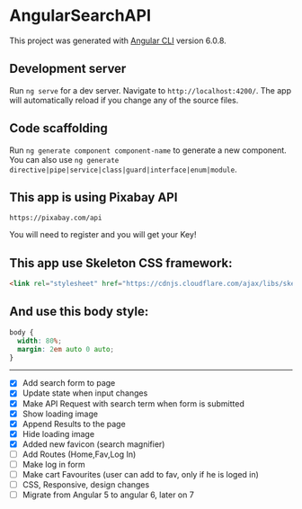 # AngularSearchAPI

This project was generated with [Angular CLI](https://github.com/angular/angular-cli) version 6.0.8.

## Development server

Run `ng serve` for a dev server. Navigate to `http://localhost:4200/`. The app will automatically reload if you change any of the source files.

## Code scaffolding

Run `ng generate component component-name` to generate a new component. You can also use `ng generate directive|pipe|service|class|guard|interface|enum|module`.

## This app is using Pixabay API

`https://pixabay.com/api`

You will need to register and you will get your Key!

## This app use Skeleton CSS framework:

```html
<link rel="stylesheet" href="https://cdnjs.cloudflare.com/ajax/libs/skeleton/2.0.4/skeleton.min.css">
```

## And use this body style:

```css
body {
  width: 80%;
  margin: 2em auto 0 auto;
}
```
---

* [x] Add search form to page
* [x] Update state when input changes
* [x] Make API Request with search term when form is submitted
* [x] Show loading image
* [x] Append Results to the page
* [x] Hide loading image
* [x] Added new favicon (search magnifier)
* [ ] Add Routes (Home,Fav,Log In)
* [ ] Make log in form
* [ ] Make cart Favourites (user can add to fav, only if he is loged in)
* [ ] CSS, Responsive, design changes
* [ ] Migrate from Angular 5 to angular 6, later on 7
